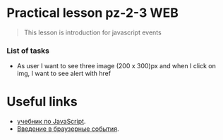 # Practical lesson pz-2-3 WEB
> This lesson is introduction for javascript events


### List of  tasks

* As user I want to see three image (200 x 300)px and when I click on img, I want to see alert with href


# Useful links
* [учебник по JavaScript](https://learn.javascript.ru/).
* [Введение в браузерные события](https://learn.javascript.ru/introduction-browser-events).
